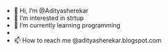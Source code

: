 - 👋 Hi, I’m @Adityasherekar
- 👀 I’m interested in strtup
- 🌱 I’m currently learning programming 
- 
- 📫 How to reach me  @adityasherekar.blogspot.com

<!---
Adityasherekar/Adityasherekar is a ✨ special ✨ repository because its `README.md` (this file) appears on your GitHub profile.
You can click the Preview link to take a look at your changes.
--->
